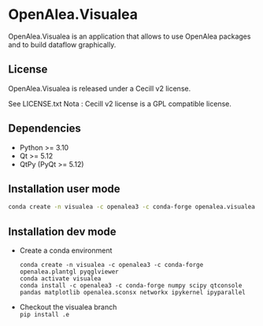 # OpenAlea.Visualea

OpenAlea.Visualea is an application that allows to use OpenAlea packages 
and to build dataflow graphically.


## License

OpenAlea.Visualea is released under a Cecill v2 license.

See LICENSE.txt
Nota : Cecill v2 license is a GPL compatible license.


## Dependencies

- Python >= 3.10    
- Qt >= 5.12	  
- QtPy (PyQt >= 5.12)	    


## Installation user mode

```bash
conda create -n visualea -c openalea3 -c conda-forge openalea.visualea
```

## Installation dev mode

- Create a conda environment 
    
    ```
    conda create -n visualea -c openalea3 -c conda-forge openalea.plantgl pyqglviewer  
    conda activate visualea  
    conda install -c openalea3 -c conda-forge numpy scipy qtconsole pandas matplotlib openalea.sconsx networkx ipykernel ipyparallel
    ```

- Checkout the visualea branch  
    `pip install .e`
